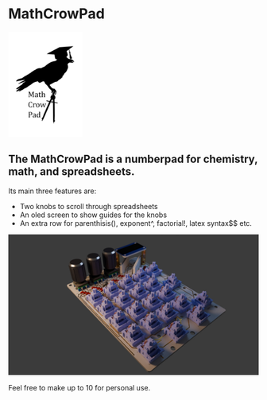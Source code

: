 # MathCrowPad

<img src="logoBG.png" alt="logo" width="150" />


## The MathCrowPad is a numberpad for chemistry, math, and spreadsheets.

Its main three features are:
 * Two knobs to scroll through spreadsheets
 * An oled screen to show guides for the knobs
 * An extra row for parenthisis(), exponent^, factorial!, latex syntax$$ etc.

<img src="model.jpg" alt="model" width="900" />

Feel free to make up to 10 for personal use.
